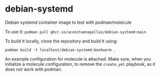 # debian-systemd

Debian systemd container image to test with podman/molecule

To use it:
`podman pull ghcr.io/aconitumnapellus/debian-systemd:main`

To build it locally, clone the repository and build it using:

`podman build -t localhost/debian-systemd:bookworm .`

An example configuration for molecule is attached.
Make sure, when you initialize a molecule configuration, to remove the `create.yml` playbook, as it does not work with podman.
